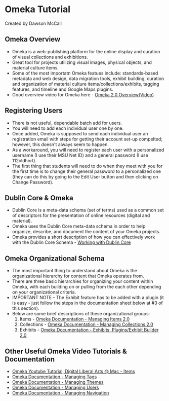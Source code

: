 # Omeka Tutorial
Created by Dawson McCall

## Omeka Overview
* Omeka is a web-publishing platform for the online display and curation of visual collections and exhibitions.
* Great tool for projects utilizing visual images, physical objects, and material culture items.
* Some of the most importatn Omeka featues include: standards-based metadata and web design, data migration tools, exhibit building, curation and organization of material culture items/collections/exhibits, tagging features, and timeline and Google Maps plugins.
* Good overview video for Omeka here - [Omeka 2.0 Overview(Video)](https://vimeo.com/55973380)


## Registering Users
* There is not useful, dependable batch add for users.
* You will need to add each individual user one by one.
* Once added, Omeka is supposed to send each individual user an registration email with steps for getting their account set-up compelted; however, this doesn't always seem to happen.
* As a workaround, you will need to register each user with a personalized username (I use their MSU Net ID) and a general password (I use 112oldhort).
* The first thing that students will need to do when they meet with you for the first time is to change their general password to a personalized one (they can do this by going to the Edit User button and then clicking on Change Password).

## Dublin Core & Omeka 
* Dublin Core is a meta-data schema (set of terms) used as a common set of descriptors for the presentation of online resources (digital and material).
* Omeka uses the Dublin Core meta-data schema in order to help organize, describe, and document the content of your Omeka projects.
* Omeka provides a short description of how you can effectively work with the Dublin Core Schema - [Working with Dublin Core](http://omeka.org/codex/Working_with_Dublin_Core)

## Omeka Organizational Schema
* The most important thing to understand about Omeka is the organizational hierarchy for content that Omeka operates from.
* There are three basic hierarchies for organizing your content within Omeka, with each building on or pulling from the each other depending on your organizational criteria.
* IMPORTANT NOTE - The Exhibit feature has to be added with a plugin (it is easy - just follow the steps in the documentation sheet below at #3 of this section).
* Below are some brief descriptions of these organizational groups:
  1. Items - [Omeka Documentation - Managing Items 2.0](http://omeka.org/codex/Managing_Items_2.0)
  2. Collections - [Omeka Documentation - Managing Collections 2.0](http://omeka.org/codex/Managing_Collections_2.0)
  3. Exhibits - [Omeka Documentation - Exhibits, Plugins/Exhibit Builder 2.0](http://omeka.org/codex/Plugins/ExhibitBuilder_2.0)

## Other Useful Omeka Video Tutorials & Documentation
- [Omeka Youtube Tutorial, Digital Liberal Arts @ Mac - Items](https://www.youtube.com/watch?v=R9DlnSIYdCU)
- [Omeka Documentation - Managing Tags](http://omeka.org/codex/Managing_Tags_2.0)
- [Omeka Documentation - Managing Themes](http://omeka.org/codex/Managing_Themes_2.0)
- [Omeka Documentation - Managing Users](http://omeka.org/codex/Managing_Users_2.0)
- [Omeka Documentation - Managing Navigation](http://omeka.org/codex/Managing_Navigation_2.0)
